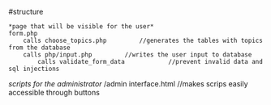 #structure
```
*page that will be visible for the user*
form.php 
	calls choose_topics.php			//generates the tables with topics from the database
	calls php/input.php			//writes the user input to database
		calls validate_form_data			//prevent invalid data and sql injections
```
*scripts for the administrator*
/admin
	interface.html //makes scrips easily accessible through buttons
```